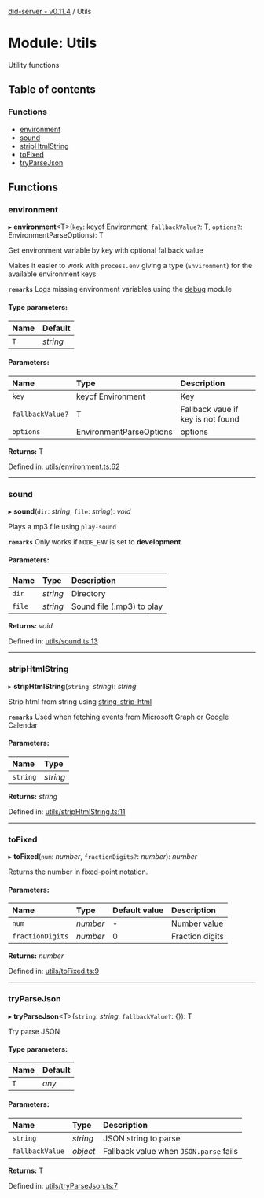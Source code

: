 [did-server - v0.11.4](../README.md) / Utils

# Module: Utils

Utility functions

## Table of contents

### Functions

- [environment](utils.md#environment)
- [sound](utils.md#sound)
- [stripHtmlString](utils.md#striphtmlstring)
- [toFixed](utils.md#tofixed)
- [tryParseJson](utils.md#tryparsejson)

## Functions

### environment

▸ **environment**<T\>(`key`: keyof Environment, `fallbackValue?`: T, `options?`: EnvironmentParseOptions): T

Get environment variable by key with optional fallback value

Makes it easier to work with `process.env` giving a type
(`Environment`) for the available environment keys

**`remarks`** Logs missing environment variables using the
[debug](https://www.npmjs.com/package/debug) module

#### Type parameters:

Name | Default |
:------ | :------ |
`T` | *string* |

#### Parameters:

Name | Type | Description |
:------ | :------ | :------ |
`key` | keyof Environment | Key   |
`fallbackValue?` | T | Fallback vaue if key is not found   |
`options` | EnvironmentParseOptions | options    |

**Returns:** T

Defined in: [utils/environment.ts:62](https://github.com/Puzzlepart/did/blob/dev/server/utils/environment.ts#L62)

___

### sound

▸ **sound**(`dir`: *string*, `file`: *string*): *void*

Plays a mp3 file using `play-sound`

**`remarks`** Only works if `NODE_ENV` is set to **development**

#### Parameters:

Name | Type | Description |
:------ | :------ | :------ |
`dir` | *string* | Directory   |
`file` | *string* | Sound file (.mp3) to play    |

**Returns:** *void*

Defined in: [utils/sound.ts:13](https://github.com/Puzzlepart/did/blob/dev/server/utils/sound.ts#L13)

___

### stripHtmlString

▸ **stripHtmlString**(`string`: *string*): *string*

Strip html from string using [string-strip-html](https://www.npmjs.com/package/string-strip-html)

**`remarks`** Used when fetching events from Microsoft Graph
or Google Calendar

#### Parameters:

Name | Type |
:------ | :------ |
`string` | *string* |

**Returns:** *string*

Defined in: [utils/stripHtmlString.ts:11](https://github.com/Puzzlepart/did/blob/dev/server/utils/stripHtmlString.ts#L11)

___

### toFixed

▸ **toFixed**(`num`: *number*, `fractionDigits?`: *number*): *number*

Returns the number in fixed-point notation.

#### Parameters:

Name | Type | Default value | Description |
:------ | :------ | :------ | :------ |
`num` | *number* | - | Number value   |
`fractionDigits` | *number* | 0 | Fraction digits    |

**Returns:** *number*

Defined in: [utils/toFixed.ts:9](https://github.com/Puzzlepart/did/blob/dev/server/utils/toFixed.ts#L9)

___

### tryParseJson

▸ **tryParseJson**<T\>(`string`: *string*, `fallbackValue?`: {}): T

Try parse JSON

#### Type parameters:

Name | Default |
:------ | :------ |
`T` | *any* |

#### Parameters:

Name | Type | Description |
:------ | :------ | :------ |
`string` | *string* | JSON string to parse   |
`fallbackValue` | *object* | Fallback value when `JSON.parse` fails    |

**Returns:** T

Defined in: [utils/tryParseJson.ts:7](https://github.com/Puzzlepart/did/blob/dev/server/utils/tryParseJson.ts#L7)
